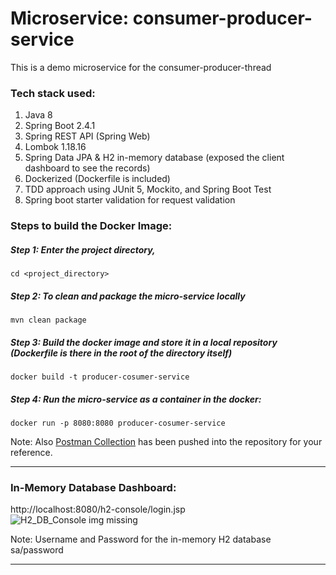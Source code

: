 # Microservice: consumer-producer-service
This is a demo microservice for the consumer-producer-thread

### Tech stack used:
1. Java 8
2. Spring Boot 2.4.1
3. Spring REST API (Spring Web)
4. Lombok 1.18.16
5. Spring Data JPA & H2 in-memory database (exposed the client dashboard to see the records)
7. Dockerized (Dockerfile is included)
8. TDD approach using JUnit 5, Mockito, and Spring Boot Test
10. Spring boot starter validation for request validation  

### Steps to build the Docker Image:
##### Step 1: Enter the project directory, 
    cd <project_directory>

##### Step 2: To clean and package the micro-service locally
    mvn clean package
 
##### Step 3: Build the docker image and store it in a local repository (Dockerfile is there in the root of the directory itself)
    docker build -t producer-cosumer-service

##### Step 4: Run the micro-service as a container in the docker:
    docker run -p 8080:8080 producer-cosumer-service

Note: Also [Postman Collection]() has been pushed into the repository for your reference.

---
### In-Memory Database Dashboard:
http://localhost:8080/h2-console/login.jsp   
![H2_DB_Console img missing]()

Note: Username and Password for the in-memory H2 database 
sa/password

---
